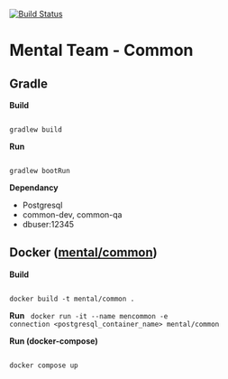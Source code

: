 [![Build Status](https://travis-ci.org/mental-soft/common.svg?branch=master)](https://travis-ci.org/mental-soft/common)

# Mental Team - Common

## Gradle

**Build**

<code>
gradlew build
</code>

**Run**

<code>
gradlew bootRun
</code>

**Dependancy**
* Postgresql
* common-dev, common-qa
* dbuser:12345


## Docker ([mental/common](https://hub.docker.com/r/mental/common/))

**Build**

<code>
docker build -t mental/common .
</code>

**Run**
<code>
docker run -it --name mencommon -e connection <postgresql_container_name> mental/common
</code>

**Run (docker-compose)**

<code>
docker compose up
</code>